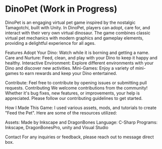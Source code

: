 # DinoPet (Work in Progress)
DinoPet is an engaging virtual pet game inspired by the nostalgic Tamagotchi, built with Unity. In DinoPet, players can adopt, care for, and interact with their very own virtual dinosaur. The game combines classic virtual pet mechanics with modern graphics and gameplay elements, providing a delightful experience for all ages.

Features
Adopt Your Dino: Watch while it is borning and getting a name.
Care and Nurture: Feed, clean, and play with your Dino to keep it happy and healthy.
Interactive Environment: Explore different environments with your Dino and discover new activities.
Mini-Games: Enjoy a variety of mini-games to earn rewards and keep your Dino entertained.

Contribute: Feel free to contribute by opening issues or submitting pull requests.
Contributing
We welcome contributions from the community! Whether it's bug fixes, new features, or improvements, your help is appreciated. Please follow our contributing guidelines to get started.

How I Made This Game: I used various assets, mods, and tutorials to create "Feed the Pet". Here are some of the resources utilized:

Assets: Made by Inkscape and DragonBones
Language: C-Sharp
Programs: Inkscape, DragonBonesPro, unity and Visual Studio

Contact
For any inquiries or feedback, please reach out to message direct box.

